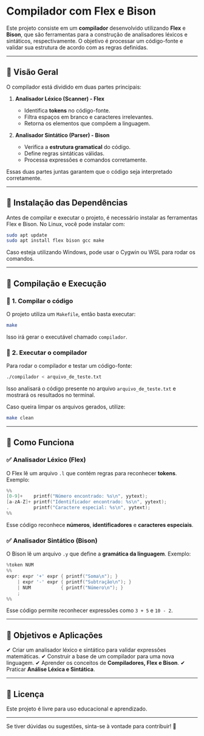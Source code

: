 # Compilador com Flex e Bison

Este projeto consiste em um **compilador** desenvolvido utilizando **Flex** e **Bison**, que são ferramentas para a construção de analisadores léxicos e sintáticos, respectivamente. O objetivo é processar um código-fonte e validar sua estrutura de acordo com as regras definidas.

---

## 📌 **Visão Geral**

O compilador está dividido em duas partes principais:

1. **Analisador Léxico (Scanner) - Flex**
   - Identifica **tokens** no código-fonte.
   - Filtra espaços em branco e caracteres irrelevantes.
   - Retorna os elementos que compõem a linguagem.

2. **Analisador Sintático (Parser) - Bison**
   - Verifica a **estrutura gramatical** do código.
   - Define regras sintáticas válidas.
   - Processa expressões e comandos corretamente.

Essas duas partes juntas garantem que o código seja interpretado corretamente.

---

## 🔧 **Instalação das Dependências**

Antes de compilar e executar o projeto, é necessário instalar as ferramentas Flex e Bison. No Linux, você pode instalar com:

```bash
sudo apt update
sudo apt install flex bison gcc make
```

Caso esteja utilizando Windows, pode usar o Cygwin ou WSL para rodar os comandos.

---

## 🚀 **Compilação e Execução**

### 🔹 **1. Compilar o código**
O projeto utiliza um `Makefile`, então basta executar:
```bash
make
```
Isso irá gerar o executável chamado `compilador`.

### 🔹 **2. Executar o compilador**
Para rodar o compilador e testar um código-fonte:
```bash
./compilador < arquivo_de_teste.txt
```
Isso analisará o código presente no arquivo `arquivo_de_teste.txt` e mostrará os resultados no terminal.

Caso queira limpar os arquivos gerados, utilize:
```bash
make clean
```

---

## 📖 **Como Funciona**

### ✅ **Analisador Léxico (Flex)**
O Flex lê um arquivo `.l` que contém regras para reconhecer **tokens**. Exemplo:
```c
%%
[0-9]+    printf("Número encontrado: %s\n", yytext);
[a-zA-Z]+ printf("Identificador encontrado: %s\n", yytext);
.         printf("Caractere especial: %s\n", yytext);
%%
```
Esse código reconhece **números**, **identificadores** e **caracteres especiais**.

### ✅ **Analisador Sintático (Bison)**
O Bison lê um arquivo `.y` que define a **gramática da linguagem**. Exemplo:
```c
%token NUM
%%
expr: expr '+' expr { printf("Soma\n"); }
    | expr '-' expr { printf("Subtração\n"); }
    | NUM           { printf("Número\n"); }
    ;
%%
```
Esse código permite reconhecer expressões como `3 + 5` e `10 - 2`.

---

## 🎯 **Objetivos e Aplicações**

✔ Criar um analisador léxico e sintático para validar expressões matemáticas.
✔ Construir a base de um compilador para uma nova linguagem.
✔ Aprender os conceitos de **Compiladores, Flex e Bison**.
✔ Praticar **Análise Léxica e Sintática**.

---

## 📜 **Licença**
Este projeto é livre para uso educacional e aprendizado.

---

Se tiver dúvidas ou sugestões, sinta-se à vontade para contribuir! 🚀


